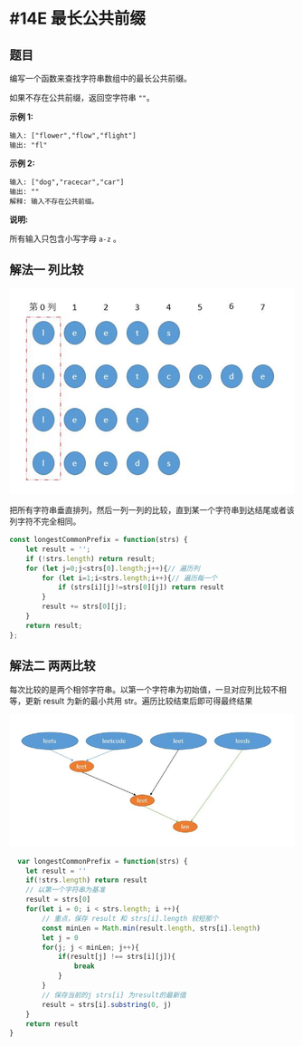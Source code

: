 # \#14E 最长公共前缀

## 题目

编写一个函数来查找字符串数组中的最长公共前缀。

如果不存在公共前缀，返回空字符串 `""`。

**示例 1:**

```text
输入: ["flower","flow","flight"]
输出: "fl"
```

**示例 2:**

```text
输入: ["dog","racecar","car"]
输出: ""
解释: 输入不存在公共前缀。
```

**说明:**

所有输入只包含小写字母 `a-z` 。

## 解法一 列比较

![](../.gitbook/assets/image.png)

把所有字符串垂直排列，然后一列一列的比较，直到某一个字符串到达结尾或者该列字符不完全相同。

```javascript
const longestCommonPrefix = function(strs) {
    let result = '';
    if (!strs.length) return result;
    for (let j=0;j<strs[0].length;j++){// 遍历列
        for (let i=1;i<strs.length;i++){// 遍历每一个
            if (strs[i][j]!=strs[0][j]) return result
        }
        result += strs[0][j];
    }
    return result;
};
```

## 解法二 两两比较

每次比较的是两个相邻字符串。以第一个字符串为初始值，一旦对应列比较不相等，更新 result 为新的最小共用 str。遍历比较结束后即可得最终结果

![](../.gitbook/assets/image%20%281%29.png)

```javascript
  var longestCommonPrefix = function(strs) {
    let result = ''
    if(!strs.length) return result
    // 以第一个字符串为基准
    result = strs[0] 
    for(let i = 0; i < strs.length; i ++){
        // 重点，保存 result 和 strs[i].length 较短那个
        const minLen = Math.min(result.length, strs[i].length)
        let j = 0
        for(j; j < minLen; j++){
            if(result[j] !== strs[i][j]){
                break
            }
        }
        // 保存当前的j strs[i] 为result的最新值
        result = strs[i].substring(0, j)
    }
    return result
}
```



